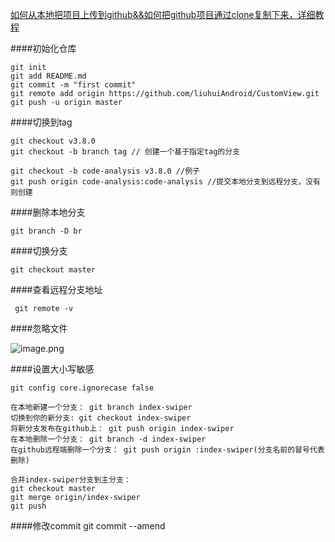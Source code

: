 [如何从本地把项目上传到github&&如何把github项目通过clone复制下来，详细教程](http://www.cnblogs.com/chengxs/p/6297659.html)

####初始化仓库
```
git init
git add README.md
git commit -m "first commit"
git remote add origin https://github.com/liuhuiAndroid/CustomView.git
git push -u origin master
```

####切换到tag
```
git checkout v3.8.0
git checkout -b branch tag // 创建一个基于指定tag的分支

git checkout -b code-analysis v3.8.0 //例子
git push origin code-analysis:code-analysis //提交本地分支到远程分支，没有则创建
```

####删除本地分支 
```
git branch -D br 
```
####切换分支 
```
git checkout master
```
####查看远程分支地址
```
 git remote -v
```
####忽略文件

![image.png](http://upload-images.jianshu.io/upload_images/1956963-b361501f27233c50.png?imageMogr2/auto-orient/strip%7CimageView2/2/w/1240)

####设置大小写敏感
```
git config core.ignorecase false  
```

```
在本地新建一个分支： git branch index-swiper
切换到你的新分支: git checkout index-swiper
将新分支发布在github上： git push origin index-swiper
在本地删除一个分支： git branch -d index-swiper
在github远程端删除一个分支： git push origin :index-swiper(分支名前的冒号代表删除)

合并index-swiper分支到主分支：
git checkout master
git merge origin/index-swiper
git push
```

####修改commit
git commit --amend
